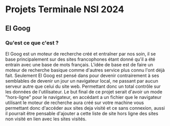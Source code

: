 # Projets Terminale NSI 2024

## El Goog

### Qu'est ce que c'est ?

El Goog est un moteur de recherche créé et entraîner par nos soin, il se base principalement sur des sites francophones étant donné qu'il a été entrain avec une base de mots français. L'idée de base est de faire un moteur de recherche basique comme d'autres service plus connu l'ont déjà fait. Seulement El Goog est pensé dans pour devenir contrairement à ses semblables de devenir un jour un navigateur local, ne passant par aucun serveur autre que celui du site web. Permettant donc un total contrôle sur les données de l'utilisateur. Le but final de ce projet serait d'avoir un mode "hors-ligne" pour le navigateur, en accédant a un fichier que le navigateur utilisant le moteur de recherche aura créé sur votre machine vous permettant donc d'accéder aux sites deja visité et ce sans connexion, aussi il pourrait être pensable d'ajouter a cette liste de site hors ligne des sites non visité en lien avec les sites visités.



